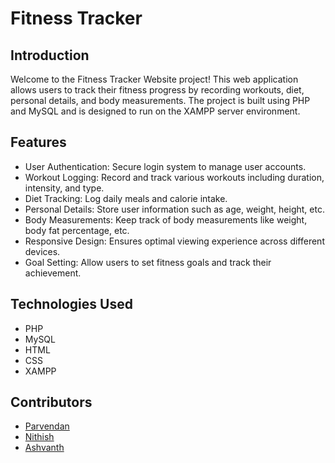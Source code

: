 # Fitness Tracker

## Introduction

Welcome to the Fitness Tracker Website project! This web application allows users to track their fitness progress by recording workouts, diet, personal details, and body measurements. The project is built using PHP and MySQL and is designed to run on the XAMPP server environment.

## Features

- User Authentication: Secure login system to manage user accounts.
- Workout Logging: Record and track various workouts including duration, intensity, and type.
- Diet Tracking: Log daily meals and calorie intake.
- Personal Details: Store user information such as age, weight, height, etc.
- Body Measurements: Keep track of body measurements like weight, body fat percentage, etc.
- Responsive Design: Ensures optimal viewing experience across different devices.
- Goal Setting: Allow users to set fitness goals and track their achievement.

## Technologies Used

- PHP
- MySQL
- HTML
- CSS
- XAMPP

## Contributors

- [Parvendan](https://github.com/Parvendan2k15)
- [Nithish](https://github.com/Nithish-Sri-Ram)
- [Ashvanth](https://github.com/Ashvanth-8754)




